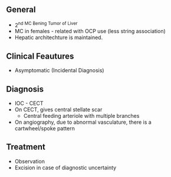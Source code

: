 ## General
- 2<sup>nd</nd> MC Bening Tumor of Liver
- MC in females - related with OCP use (less string association)
- Hepatic architechture is maintained.
## Clinical Feautures
- Asymptomatic (Incidental Diagnosis)
## Diagnosis
- IOC - CECT
- On CECT, gives central stellate scar
	- Central feeding arteriole with multiple branches
- On angiography, due to abnormal vasculature, there is a cartwheel/spoke pattern
## Treatment
- Observation
- Excision in case of diagnostic uncertainty